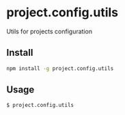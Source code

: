 # project.config.utils
Utils for projects configuration


## Install

```bash
npm install -g project.config.utils
```

## Usage

```bash
$ project.config.utils
```
